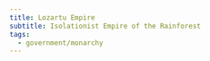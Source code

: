 ```yaml
---
title: Lozartu Empire
subtitle: Isolationist Empire of the Rainforest
tags:
  - government/monarchy
---
```

